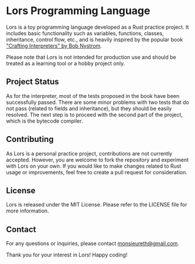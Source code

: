 # Lors Programming Language

Lors is a toy programming language developed as a Rust practice project. It includes basic functionality such as variables, functions, classes, inheritance, control flow, etc., and is heavily inspired by the popular book ["Crafting Interpreters" by Bob Nystrom](http://craftinginterpreters.com).

Please note that Lors is not intended for production use and should be treated as a learning tool or a hobby project only.

## Project Status

As for the interpreter, most of the tests proposed in the book have been successfully passed. There are some minor problems with two tests that do not pass (related to fields and inheritance), but they should be easily resolved. The next step is to proceed with the second part of the project, which is the bytecode compiler.

## Contributing

As Lors is a personal practice project, contributions are not currently accepted. However, you are welcome to fork the repository and experiment with Lors on your own. If you would like to make changes related to Rust usage or improvements, feel free to create a pull request for consideration. 

## License

Lors is released under the MIT License. Please refer to the LICENSE file for more information.

## Contact

For any questions or inquiries, please contact monsieureth@gmail.com.

Thank you for your interest in Lors! Happy coding!
